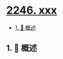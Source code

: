 # [2246. xxx](https://github.com/Tdahuyou/TNotes.leetcode/tree/main/notes/2246.%20xxx)

<!-- region:toc -->

- [1. 📝 概述](#1--概述)

<!-- endregion:toc -->

## 1. 📝 概述
